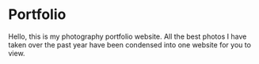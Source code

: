 # Portfolio
Hello, this is my photography portfolio website. All the best photos I have taken over the past year have been condensed into one website for you to view. 
